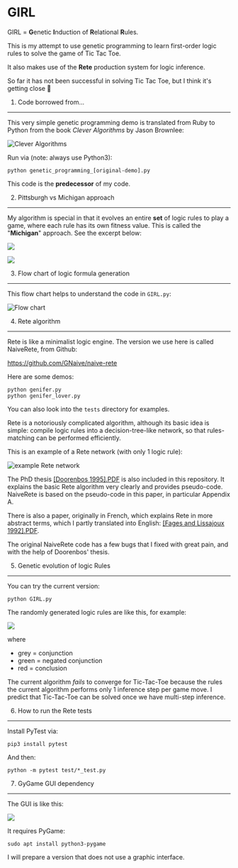 GIRL
====

GIRL = **G**enetic **I**nduction of **R**elational **R**ules.

This is my attempt to use genetic programming to learn first-order logic rules to solve the game of Tic Tac Toe. 


It also makes use of the **Rete** production system for logic inference.

So far it has not been successful in solving Tic Tac Toe, but I think it's getting close &#128578;

1. Code borrowed from...
-----------------------

This very simple genetic programming demo is translated from Ruby to Python from the book _Clever Algorithms_ by Jason Brownlee:

![Clever Algorithms](Clever_Algorithms_cover.jpg)

Run via (note: always use Python3):

    python genetic_programming_[original-demo].py

This code is the **predecessor** of my code.

2. Pittsburgh vs Michigan approach
-------------------------------

My algorithm is special in that it evolves an entire **set** of logic rules to play a game, where each rule has its own fitness value.  This is called the "**Michigan**" approach.  See the excerpt below:

![]([Freitas]_quote_1.jpg)

![]([Freitas]_quote_2.jpg)


3. Flow chart of logic formula generation
--------------------------------------

This flow chart helps to understand the code in `GIRL.py`:

![Flow chart](program-flow-chart_resized.png)
 
4. Rete algorithm
--------------

Rete is like a minimalist logic engine.  The version we use here is called NaiveRete, from Github:

https://github.com/GNaive/naive-rete

Here are some demos:

    python genifer.py
    python genifer_lover.py

You can also look into the `tests` directory for examples.

Rete is a notoriously complicated algorithm, although its basic idea is simple:  compile logic rules into a decision-tree-like network, so that rules-matching can be performed efficiently.

This is an example of a Rete network (with only 1 logic rule):

![example Rete network](rete_graph_ncc_test.png)

The PhD thesis [[Doorenbos 1995].PDF](basic_Rete_algorithm_[Doorenbos1995].pdf) is also included in this repository.  It explains the basic Rete algorithm very clearly and provides pseudo-code.  NaiveRete is based on the pseudo-code in this paper, in particular Appendix A.

There is also a paper, originally in French, which explains Rete in more abstract terms, which I partly translated into English: [[Fages and Lissajoux 1992].PDF](Fages_Lissajoux1992.pdf).

The original NaiveRete code has a few bugs that I fixed with great pain, and with the help of Doorenbos' thesis.

5. Genetic evolution of logic Rules
--------------------------------

You can try the current version:

    python GIRL.py

The randomly generated logic rules are like this, for example:

![](logic_rules_screenshot.png)

where

* grey = conjunction
* green = negated conjunction
* red = conclusion

The current algorithm _fails_ to converge for Tic-Tac-Toe because the rules the current algorithm performs only 1 inference step per game move.  I predict that Tic-Tac-Toe can be solved once we have multi-step inference.

6. How to run the Rete tests
---------------------

Install PyTest via:

    pip3 install pytest

And then:

    python -m pytest test/*_test.py


7. GyGame GUI dependency
---------------------

The GUI is like this:

![](GUI-screenshot.png)

It requires PyGame:

    sudo apt install python3-pygame

I will prepare a version that does not use a graphic interface.